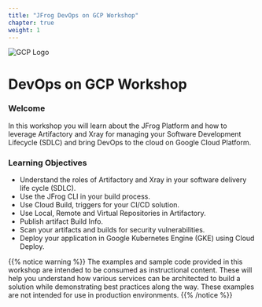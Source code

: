 ```yaml
---
title: "JFrog DevOps on GCP Workshop"
chapter: true
weight: 1
---
```


![GCP Logo](/images/gcp-logo.png) 

# DevOps on GCP Workshop

### Welcome

In this workshop you will learn about the JFrog Platform and how to leverage Artifactory and Xray for managing your Software Development Lifecycle (SDLC) and bring DevOps to the cloud on Google Cloud Platform.

### Learning Objectives
- Understand the roles of Artifactory and Xray in your software delivery life cycle (SDLC).
- Use the JFrog CLI in your build process.
- Use Cloud Build, triggers for your CI/CD solution.
- Use Local, Remote and Virtual Repositories in Artifactory.
- Publish artifact Build Info.
- Scan your artifacts and builds for security vulnerabilities.
- Deploy your application in Google Kubernetes Engine (GKE) using Cloud Deploy.

{{% notice warning %}}
The examples and sample code provided in this workshop are intended to be consumed as instructional content. These will help you understand how various services can be architected to build a solution while demonstrating best practices along the way. These examples are not intended for use in production environments.
{{% /notice %}}


